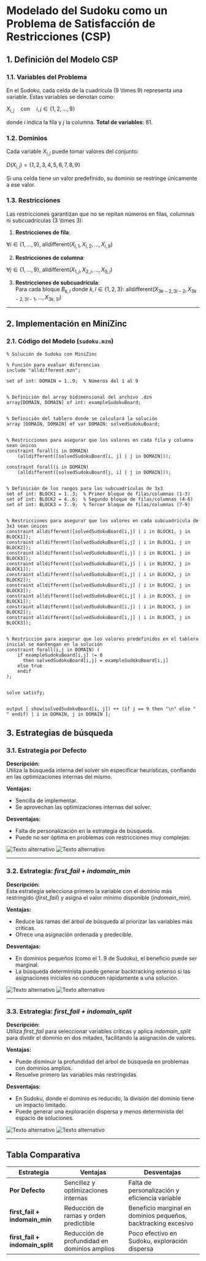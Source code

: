 # Modelado del Sudoku como un Problema de Satisfacción de Restricciones (CSP)

## 1. Definición del Modelo CSP

### 1.1. Variables del Problema
En el Sudoku, cada celda de la cuadrícula \(9 \times 9\) representa una variable. Estas variables se denotan como:  

$X_{i,j} \quad \text{con} \quad i, j \in \{1, 2, \ldots, 9\}$

donde $i$ indica la fila y $j$ la columna. **Total de variables**: $81$.

### 1.2. Dominios
Cada variable $X_{i,j}$ puede tomar valores del conjunto:  

$D(X_{i,j}) = \{1, 2, 3, 4, 5, 6, 7, 8, 9\}$

Si una celda tiene un valor predefinido, su dominio se restringe únicamente a ese valor.

### 1.3. Restricciones
Las restricciones garantizan que no se repitan números en filas, columnas ni subcuadrículas \(3 \times 3\):  

1. **Restricciones de fila**:  

$\forall i \in \{1, \ldots, 9\}, \; \text{alldifferent}(X_{i,1}, X_{i,2}, \ldots, X_{i,9})$

2. **Restricciones de columna**:  

$\forall j \in \{1, \ldots, 9\}, \; \text{alldifferent}(X_{1,j}, X_{2,j}, \ldots, X_{9,j})$

3. **Restricciones de subcuadrícula**:  
Para cada bloque $B_{k,l}$ donde $k, l \in \{1, 2, 3\}$:
$\text{alldifferent}(X_{3k-2, 3l-2}, X_{3k-2, 3l-1}, \ldots, X_{3k, 3l})$

---

## 2. Implementación en MiniZinc

### 2.1. Código del Modelo (`sudoku.mzn`)
```minizinc
% Solución de Sudoku con MiniZinc

% Función para evaluar diferencias
include "alldifferent.mzn";

set of int: DOMAIN = 1..9;  % Números del 1 al 9


% Definición del array bidimensional del archivo .dzn
array[DOMAIN, DOMAIN] of int: exampleSudokuBoard; 


% Definición del tablero donde se calculará la solución
array [DOMAIN, DOMAIN] of var DOMAIN: solvedSudokuBoard;


% Restricciones para asegurar que los valores en cada fila y columna sean únicos
constraint forall(i in DOMAIN)
    (alldifferent([solvedSudokuBoard[i, j] | j in DOMAIN]));
    
constraint forall(i in DOMAIN)
    (alldifferent([solvedSudokuBoard[j, i] | j in DOMAIN]));
    
    
% Definición de los rangos para las subcuadrículas de 3x3
set of int: BLOCK1 = 1..3;  % Primer bloque de filas/columnas (1-3)
set of int: BLOCK2 = 4..6;  % Segundo bloque de filas/columnas (4-6)
set of int: BLOCK3 = 7..9;  % Tercer bloque de filas/columnas (7-9)


% Restricciones para asegurar que los valores en cada subcuadrícula de 3x3 sean únicos
constraint alldifferent([solvedSudokuBoard[i,j] | i in BLOCK1, j in BLOCK1]);
constraint alldifferent([solvedSudokuBoard[i,j] | i in BLOCK1, j in BLOCK2]);
constraint alldifferent([solvedSudokuBoard[i,j] | i in BLOCK1, j in BLOCK3]);
constraint alldifferent([solvedSudokuBoard[i,j] | i in BLOCK2, j in BLOCK1]);
constraint alldifferent([solvedSudokuBoard[i,j] | i in BLOCK2, j in BLOCK2]);
constraint alldifferent([solvedSudokuBoard[i,j] | i in BLOCK2, j in BLOCK3]);
constraint alldifferent([solvedSudokuBoard[i,j] | i in BLOCK3, j in BLOCK1]);
constraint alldifferent([solvedSudokuBoard[i,j] | i in BLOCK3, j in BLOCK2]);
constraint alldifferent([solvedSudokuBoard[i,j] | i in BLOCK3, j in BLOCK3]);


% Restricción para asegurar que los valores predefinidos en el tablero inicial se mantengan en la solución
constraint forall(i,j in DOMAIN) (
    if exampleSudokuBoard[i,j] != 0 
      then solvedSudokuBoard[i,j] = exampleSudokuBoard[i,j]
    else true
    endif
);
        
        
solve satisfy;


output [ show(solvedSudokuBoard[i, j]) ++ (if j == 9 then "\n" else " " endif) | i in DOMAIN, j in DOMAIN ];
```

## 3. Estrategias de búsqueda

### 3.1. Estrategia por Defecto
**Descripción:**  
Utiliza la búsqueda interna del solver sin especificar heurísticas, confiando en las optimizaciones internas del mismo.

**Ventajas:**  
- Sencilla de implementar.  
- Se aprovechan las optimizaciones internas del solver.

**Desventajas:**  
- Falta de personalización en la estrategia de búsqueda.  
- Puede no ser óptima en problemas con restricciones muy complejas.

![Texto alternativo](./images/SudokuBaseArbol.png)
![Texto alternativo](./images/SudokuBaseTiempo.png)

---

### 3.2. Estrategia: *first_fail + indomain_min*
**Descripción:**  
Esta estrategia selecciona primero la variable con el dominio más restringido (*first_fail*) y asigna el valor mínimo disponible (*indomain_min*).

**Ventajas:**  
- Reduce las ramas del árbol de búsqueda al priorizar las variables más críticas.  
- Ofrece una asignación ordenada y predecible.

**Desventajas:**  
- En dominios pequeños (como el 1..9 de Sudoku), el beneficio puede ser marginal.  
- La búsqueda determinista puede generar backtracking extenso si las asignaciones iniciales no conducen rápidamente a una solución.

![Texto alternativo](./images/SudokuEstrategia1Arbol.png)
![Texto alternativo](./images/SudokuEstrategia1Tiempo.png)

---

### 3.3. Estrategia: *first_fail + indomain_split*
**Descripción:**  
Utiliza *first_fail* para seleccionar variables críticas y aplica *indomain_split* para dividir el dominio en dos mitades, facilitando la asignación de valores.

**Ventajas:**  
- Puede disminuir la profundidad del árbol de búsqueda en problemas con dominios amplios.  
- Resuelve primero las variables más restringidas.

**Desventajas:**  
- En Sudoku, donde el dominio es reducido, la división del dominio tiene un impacto limitado.  
- Puede generar una exploración dispersa y menos determinista del espacio de soluciones.

![Texto alternativo](./images/SudokuEstrategia2Arbol.png)
![Texto alternativo](./images/SudokuEstrategia2Tiempo.png)

---

## Tabla Comparativa

| Estrategia                      | Ventajas                                          | Desventajas                                        |
|---------------------------------|---------------------------------------------------|----------------------------------------------------|
| **Por Defecto**                 | Sencillez y optimizaciones internas              | Falta de personalización y eficiencia variable     |
| **first_fail + indomain_min**   | Reducción de ramas y orden predictible           | Beneficio marginal en dominios pequeños, backtracking excesivo |
| **first_fail + indomain_split** | Reducción de profundidad en dominios amplios       | Poco efectivo en Sudoku, exploración dispersa      |

